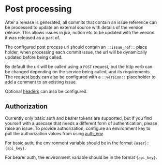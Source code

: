 # Post processing

After a release is generated, all commits that contain an issue reference can
be processed to update an external source with details of the version release.
This allows issues in jira, notion etc to be updated with the version it was
released as a part of.

The configured post process url should contain an `::issue_ref::` place holder,
when processing each commit issue, the url will be dynamically updated before
being called.

By default the url will be called using a `POST` request, but the http verb can
be changed depending on the service being called, and its requirements. The
request
[body](https://nrwldev.github.io/changelog-gen/configuration/#post_processbody) can
also be configured with a `::version::` placeholder to add a comment to an
existing issue.

Optional
[headers](https://nrwldev.github.io/changelog-gen/configuration/#post_processheaders)
can also be configured.

## Authorization

Currently only basic auth and bearer tokens are supported, but if you find
yourself with a usecase that needs a different form of authentication, please
raise an issue. To provide authorization, configure an environment key to pull
the authorization values from using
[auth_env](https://nrwldev.github.io/changelog-gen/configuration/#post_processauth_env)

For basic auth, the environment variable should be in the format
`{user}:{api_key}`.

For bearer auth, the environment variable should be in the format `{api_key}`.
